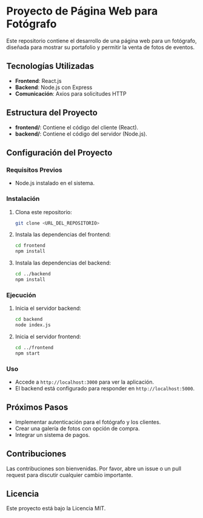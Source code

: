 # Proyecto de Página Web para Fotógrafo

Este repositorio contiene el desarrollo de una página web para un fotógrafo, diseñada para mostrar su portafolio y permitir la venta de fotos de eventos.

## Tecnologías Utilizadas

- **Frontend**: React.js
- **Backend**: Node.js con Express
- **Comunicación**: Axios para solicitudes HTTP

## Estructura del Proyecto

- **frontend/**: Contiene el código del cliente (React).
- **backend/**: Contiene el código del servidor (Node.js).

## Configuración del Proyecto

### Requisitos Previos

- Node.js instalado en el sistema.

### Instalación

1. Clona este repositorio:
   ```bash
   git clone <URL_DEL_REPOSITORIO>
   ```

2. Instala las dependencias del frontend:
   ```bash
   cd frontend
   npm install
   ```

3. Instala las dependencias del backend:
   ```bash
   cd ../backend
   npm install
   ```

### Ejecución

1. Inicia el servidor backend:
   ```bash
   cd backend
   node index.js
   ```

2. Inicia el servidor frontend:
   ```bash
   cd ../frontend
   npm start
   ```

### Uso

- Accede a `http://localhost:3000` para ver la aplicación.
- El backend está configurado para responder en `http://localhost:5000`.

## Próximos Pasos

- Implementar autenticación para el fotógrafo y los clientes.
- Crear una galería de fotos con opción de compra.
- Integrar un sistema de pagos.

## Contribuciones

Las contribuciones son bienvenidas. Por favor, abre un issue o un pull request para discutir cualquier cambio importante.

## Licencia

Este proyecto está bajo la Licencia MIT.
